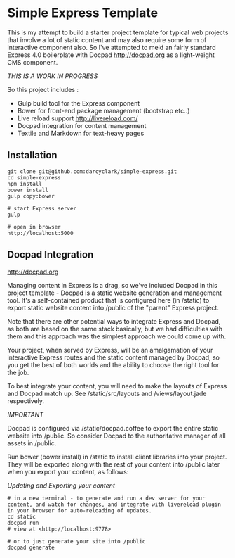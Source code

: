 Simple Express Template
=======================

This is my attempt to build a starter project template for typical web projects that involve a lot of static content and may also require some form of interactive component also. So I've attempted to meld an fairly standard Express 4.0 boilerplate with Docpad <http://docpad.org> as a light-weight CMS component. 

*THIS IS A WORK IN PROGRESS*

So this project includes :

- Gulp build tool for the Express component 
- Bower for front-end package management (bootstrap etc..)
- Live reload support <http://livereload.com/> 
- Docpad integration for content management
- Textile and Markdown for text-heavy pages

Installation
------------

```
git clone git@github.com:darcyclark/simple-express.git  
cd simple-express  
npm install  
bower install  
gulp copy:bower  

# start Express server  
gulp  

# open in browser  
http://localhost:5000
```

Docpad Integration
------------------

<http://docpad.org>

Managing content in Express is a drag, so we've included Docpad in this project template - Docpad is a static website generation and management tool. It's a self-contained product that is configured here (in /static) to export static website content into /public of the "parent" Express project.

Note that there are other potential ways to integrate Express and Docpad, as both are based on the same stack basically, but we had difficulties with them and this approach was the simplest approach we could come up with. 

Your project, when served by Express, will be an amalgamation of your interactive Express routes and the static content managed by Docpad, so you get the best of both worlds and the ability to choose the right tool for the job. 

To best integrate your content, you will need to make the layouts of Express and Docpad match up. See /static/src/layouts and /views/layout.jade respectively.

*IMPORTANT*

Docpad is configured via /static/docpad.coffee to export the entire static website into /public. So consider Docpad to the authoritative manager of all assets in /public.

Run bower (bower install) in /static to install client libraries into your project. They will be exported along with the rest of your content into /public later when you export your content, as follows:

*Updating and Exporting your content*

```
# in a new terminal - to generate and run a dev server for your content, and watch for changes, and integrate with livereload plugin in your browser for auto-reloading of updates.
cd static
docpad run
# view at <http://localhost:9778>

# or to just generate your site into /public
docpad generate
```
